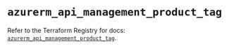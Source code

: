 # `azurerm_api_management_product_tag`

Refer to the Terraform Registry for docs: [`azurerm_api_management_product_tag`](https://registry.terraform.io/providers/hashicorp/azurerm/3.93.0/docs/resources/api_management_product_tag).
